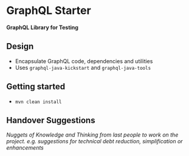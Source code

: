 # GraphQL Starter

**GraphQL Library for Testing**

## Design

* Encapsulate GraphQL code, dependencies and utilities
* Uses `graphql-java-kickstart` and `graphql-java-tools`

## Getting started

* `mvn clean install` 

## Handover Suggestions

_Nuggets of Knowledge and Thinking from last people to work on the project._
_e.g. suggestions for technical debt reduction, simplification or enhancements_


